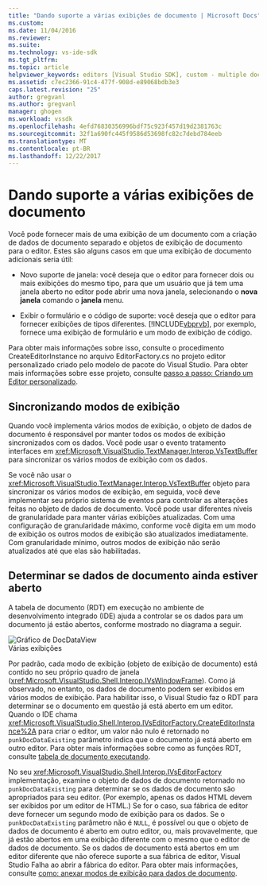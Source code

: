```yaml
---
title: "Dando suporte a várias exibições de documento | Microsoft Docs"
ms.custom: 
ms.date: 11/04/2016
ms.reviewer: 
ms.suite: 
ms.technology: vs-ide-sdk
ms.tgt_pltfrm: 
ms.topic: article
helpviewer_keywords: editors [Visual Studio SDK], custom - multiple document views
ms.assetid: c7ec2366-91c4-477f-908d-e89068bdb3e3
caps.latest.revision: "25"
author: gregvanl
ms.author: gregvanl
manager: ghogen
ms.workload: vssdk
ms.openlocfilehash: 4efd76830356996bdf75c923f457d19d2381763c
ms.sourcegitcommit: 32f1a690fc445f9586d53698fc82c7debd784eeb
ms.translationtype: MT
ms.contentlocale: pt-BR
ms.lasthandoff: 12/22/2017
---
```

# <a name="supporting-multiple-document-views"></a>Dando suporte a várias exibições de documento
Você pode fornecer mais de uma exibição de um documento com a criação de dados de documento separado e objetos de exibição de documento para o editor. Estes são alguns casos em que uma exibição de documento adicionais seria útil:  
  
-   Novo suporte de janela: você deseja que o editor para fornecer dois ou mais exibições do mesmo tipo, para que um usuário que já tem uma janela aberto no editor pode abrir uma nova janela, selecionando o **nova janela** comando o **janela** menu.  
  
-   Exibir o formulário e o código de suporte: você deseja que o editor para fornecer exibições de tipos diferentes. [!INCLUDE[vbprvb](../code-quality/includes/vbprvb_md.md)], por exemplo, fornece uma exibição de formulário e um modo de exibição de código.  
  
 Para obter mais informações sobre isso, consulte o procedimento CreateEditorInstance no arquivo EditorFactory.cs no projeto editor personalizado criado pelo modelo de pacote do Visual Studio. Para obter mais informações sobre esse projeto, consulte [passo a passo: Criando um Editor personalizado](../extensibility/walkthrough-creating-a-custom-editor.md).  
  
## <a name="synchronizing-views"></a>Sincronizando modos de exibição  
 Quando você implementa vários modos de exibição, o objeto de dados de documento é responsável por manter todos os modos de exibição sincronizados com os dados. Você pode usar o evento tratamento interfaces em <xref:Microsoft.VisualStudio.TextManager.Interop.VsTextBuffer> para sincronizar os vários modos de exibição com os dados.  
  
 Se você não usar o <xref:Microsoft.VisualStudio.TextManager.Interop.VsTextBuffer> objeto para sincronizar os vários modos de exibição, em seguida, você deve implementar seu próprio sistema de eventos para controlar as alterações feitas no objeto de dados de documento. Você pode usar diferentes níveis de granularidade para manter várias exibições atualizadas. Com uma configuração de granularidade máximo, conforme você digita em um modo de exibição os outros modos de exibição são atualizados imediatamente. Com granularidade mínimo, outros modos de exibição não serão atualizados até que elas são habilitadas.  
  
## <a name="determining-whether-document-data-is-already-open"></a>Determinar se dados de documento ainda estiver aberto  
 A tabela de documento (RDT) em execução no ambiente de desenvolvimento integrado (IDE) ajuda a controlar se os dados para um documento já estão abertos, conforme mostrado no diagrama a seguir.  
  
 ![Gráfico de DocDataView](../extensibility/media/docdataview.gif "Docdataview")  
Várias exibições  
  
 Por padrão, cada modo de exibição (objeto de exibição de documento) está contido no seu próprio quadro de janela (<xref:Microsoft.VisualStudio.Shell.Interop.IVsWindowFrame>). Como já observado, no entanto, os dados de documento podem ser exibidos em vários modos de exibição. Para habilitar isso, o Visual Studio faz o RDT para determinar se o documento em questão já está aberto em um editor. Quando o IDE chama <xref:Microsoft.VisualStudio.Shell.Interop.IVsEditorFactory.CreateEditorInstance%2A> para criar o editor, um valor não nulo é retornado no `punkDocDataExisting` parâmetro indica que o documento já está aberto em outro editor. Para obter mais informações sobre como as funções RDT, consulte [tabela de documento executando](../extensibility/internals/running-document-table.md).  
  
 No seu <xref:Microsoft.VisualStudio.Shell.Interop.IVsEditorFactory> implementação, examine o objeto de dados de documento retornado no `punkDocDataExisting` para determinar se os dados de documento são apropriados para seu editor. (Por exemplo, apenas os dados HTML devem ser exibidos por um editor de HTML.) Se for o caso, sua fábrica de editor deve fornecer um segundo modo de exibição para os dados. Se o `punkDocDataExisting` parâmetro não é `NULL`, é possível ou que o objeto de dados de documento é aberto em outro editor, ou, mais provavelmente, que já estão abertos em uma exibição diferente com o mesmo que o editor de dados de documento. Se os dados de documento está abertos em um editor diferente que não oferece suporte a sua fábrica de editor, Visual Studio Falha ao abrir a fábrica do editor. Para obter mais informações, consulte [como: anexar modos de exibição para dados de documento](../extensibility/how-to-attach-views-to-document-data.md).